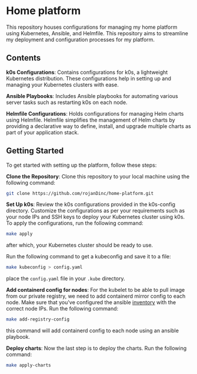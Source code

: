 # Home platform

This repository houses configurations for managing my home platform using Kubernetes, Ansible, and Helmfile. This repository aims to streamline my deployment and configuration processes for my platform.

## Contents
**k0s Configurations**: Contains configurations for k0s, a lightweight Kubernetes distribution. These configurations help in setting up and managing your Kubernetes clusters with ease.

**Ansible Playbooks**: Includes Ansible playbooks for automating various server tasks such as restarting k0s on each node.

**Helmfile Configurations**: Holds configurations for managing Helm charts using Helmfile. Helmfile simplifies the management of Helm charts by providing a declarative way to define, install, and upgrade multiple charts as part of your application stack.

## Getting Started
To get started with setting up the platform, follow these steps:

**Clone the Repository**: Clone this repository to your local machine using the following command:

```bash
git clone https://github.com/rojanDinc/home-platform.git
```

**Set Up k0s**: Review the k0s configurations provided in the k0s-config directory. Customize the configurations as per your requirements such as your node IPs and SSH keys to deploy your Kubernetes cluster using k0s.
To apply the configurations, run the following command:

```bash
make apply
```

after which, your Kubernetes cluster should be ready to use.

Run the following command to get a kubeconfig and save it to a file:

```bash
make kubeconfig > config.yaml
```
place the `config.yaml` file in your `.kube` directory.

**Add containerd config for nodes**:
For the kubelet to be able to pull image from our private registry, we need to add containerd mirror config to each node. Make sure that you've configured the ansible [inventory](https://github.com/rojanDinc/home-platform/blob/main/playbooks/inventory) with the correct node IPs. Run the following command:

```bash
make add-registry-config
```

this command will add containerd config to each node using an ansible playbook.

**Deploy charts**:
Now the last step is to deploy the charts. Run the following command:

```bash
make apply-charts
```
